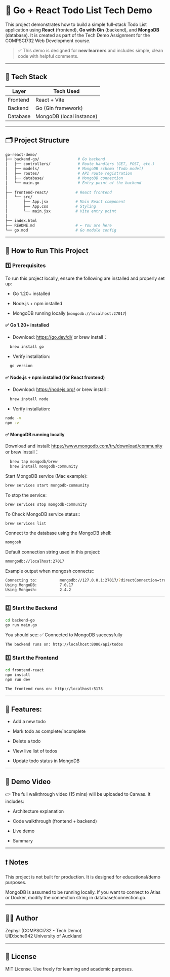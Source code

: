 # 📝 Go + React Todo List Tech Demo

This project demonstrates how to build a simple full-stack Todo List application using **React** (frontend), **Go with Gin** (backend), and **MongoDB** (database). It is created as part of the Tech Demo Assignment for the COMPSCI732 Web Development course.

> ✅ This demo is designed for **new learners** and includes simple, clean code with helpful comments.

---

## 🔧 Tech Stack

| Layer      | Tech Used               |
|------------|-------------------------|
| Frontend   | React + Vite            |
| Backend    | Go (Gin framework)      |
| Database   | MongoDB (local instance)|

---

## 🗂️ Project Structure
```bash
go-react-demo/
├── backend-go/                 # Go backend
│   ├── controllers/            # Route handlers (GET, POST, etc.)
│   ├── models/                 # MongoDB schema (Todo model)
│   ├── routes/                 # API route registration
│   ├── database/               # MongoDB connection
│   └── main.go                 # Entry point of the backend
│
├── frontend-react/            # React frontend
│   └── src/
│       ├── App.jsx            # Main React component
│       ├── App.css            # Styling
│       └── main.jsx           # Vite entry point
│
├── index.html
├── README.md                  # ← You are here
└── go.mod                     # Go module config
```
---

## 🚀 How to Run This Project

### 1️⃣ Prerequisites

To run this project locally, ensure the following are installed and properly set up:

- Go 1.20+ installed

- Node.js + npm installed

- MongoDB running locally (`mongodb://localhost:27017`)

#### ✅ Go 1.20+ installed

- Download: https://go.dev/dl/
or brew install：
```bash
  brew install go
```
- Verify installation:
```bash
  go version
```
#### ✅ Node.js + npm installed (for React frontend)
- Download: https://nodejs.org/
or brew install：
```bash
  brew install node
```
- Verify installation:
```bash
node -v
npm -v
```
#### ✅ MongoDB running locally
Download and install: https://www.mongodb.com/try/download/community
or brew install：
```bash
  brew tap mongodb/brew
  brew install mongodb-community
```

Start MongoDB service (Mac example):
```bash
brew services start mongodb-community
```

To stop the service:
```bash
brew services stop mongodb-community
```

To Check MongoDB service status::
```bash
brew services list
```

Connect to the database using the MongoDB shell:
```bash
mongosh
```

Default connection string used in this project:
```bash
mmongodb://localhost:27017
```

Example output when mongosh connects::
```bash
Connecting to:          mongodb://127.0.0.1:27017/?directConnection=true&serverSelectionTimeoutMS=2000&appName=mongosh+2.4.2
Using MongoDB:          7.0.17
Using Mongosh:          2.4.2
```

---

### 2️⃣ Start the Backend

```bash
cd backend-go
go run main.go
```
You should see: ✅ Connected to MongoDB successfully
```bash
The backend runs on: http://localhost:8080/api/todos
```
### 3️⃣ Start the Frontend

```bash
cd frontend-react
npm install
npm run dev
```
```bash
The frontend runs on: http://localhost:5173
```

---

## 🧪 Features:
 - Add a new todo

 - Mark todo as complete/incomplete

 - Delete a todo

 - View live list of todos

 - Update todo status in MongoDB

---

## 🎥 Demo Video
👉 The full walkthrough video (15 mins) will be uploaded to Canvas.
It includes:

 - Architecture explanation

 - Code walkthrough (frontend + backend)

 - Live demo

 - Summary

 ---

## ❗ Notes
This project is not built for production. It is designed for educational/demo purposes.

MongoDB is assumed to be running locally. If you want to connect to Atlas or Docker, modify the connection string in database/connection.go.

---

## 🙋‍♂️ Author
Zephyr (COMPSCI732 - Tech Demo)\
UID:bche942
University of Auckland

---

## 📄 License
MIT License. Use freely for learning and academic purposes.